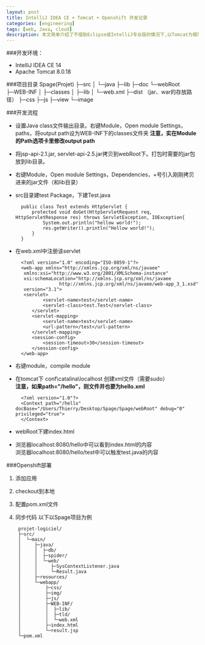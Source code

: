 ```yaml
---
layout: post
title: IntelliJ IDEA CE + Tomcat + Openshift 开发记录
categories: [engineering]
tags: [web, Java, cloud]
description: 本文简单介绍了不借助Eclipse或IntelliJ专业版的情况下,以Tomcat为框架进行网络开发的配置方法，以及在Openshift平台的一种部署方法。
---
```

###开发环境：
- IntelliJ IDEA CE 14
- Apache Tomcat 8.0.18

###项目目录
	Spage(Projet)
	├─src
	│ └─java
	├─lib
	├─doc
	└─webRoot 
	  ├─WEB-INF
	  │ ├─classes
	  │ ├─lib
	  │ └─web.xml
	  ├─dist （jar、war的存放路径）
	  ├─css
	  ├─js
	  ├─view
	  └─image
   
###开发流程
- 设置Java class文件输出目录。右键Module，Open module Settings，paths，将output path设为WEB-INF下的classes文件夹 **注意，实在Module的Path选项卡里修改output path**
- 将jsp-api-2.1.jar, servlet-api-2.5.jar拷贝到webRoot下。打包时需要的jar包放到lib目录。
- 右键Module，Open module Settings，Dependencies，+号引入刚刚拷贝进来的jar文件（和lib目录）
- src目录建test Package，下建Test.java

		public class Test extends HttpServlet {
			protected void doGet(HttpServletRequest req, HttpServletResponse res) throws ServletException, IOException{
				System.out.println("hellow world!");
				res.getWriter().println("Hellow world!");
			}
		}

- 在web.xml中注册该servlet

		<?xml version="1.0" encoding="ISO-8859-1"?>
		<web-app xmlns="http://xmlns.jcp.org/xml/ns/javaee"
         xmlns:xsi="http://www.w3.org/2001/XMLSchema-instance"
         xsi:schemaLocation="http://xmlns.jcp.org/xml/ns/javaee
                      http://xmlns.jcp.org/xml/ns/javaee/web-app_3_1.xsd"
         version="3.1">
         <servlet>
         		<servlet-name>test</servlet-name>
         		<servlet-class>test.Test</servlet-class>
         	</servlet>
         	<servlet-mapping>
         		<servlet-name>test</servlet-name>
         		<url-pattern>/test</url-pattern>
         	</servlet-mapping>
         	<session-config>
         		<session-timeout>30</session-timeout>
         	</session-config>
		</web-app>


- 右键module，compile module
- 在tomcat下 conf\catalina\localhost 创建xml文件（需要sudo）  
**注意，如果path="/hello"，则文件并也要为hello.xml**

		<?xml version="1.0"?>
		<Context path="/hello" docBase="/Users/Thierry/Desktop/Spage/Spage/webRoot" debug="0" privileged="true">
		</Context>

- webRoot下建index.html
- 浏览器localhost:8080/hello中可以看到index.html的内容  
  浏览器localhost:8080/hello/test中可以触发test.java的内容  
  
###Openshift部署
1. 添加应用
2. checkout到本地
3. 配置pom.xml文件
4. 同步代码
   以下以Spage项目为例
   
   
		projet-logiciel/
		├─src/
		│  └─main/
		│     ├─java/
		│     │  ├─db/
		│     │  ├─spider/
		│     │  └─web/
		│     │     ├─SysContextListener.java
		│     │     └─Result.java
		│     ├─resources/
		│     └─webapp/
		│         ├─css/
		│         ├─img/
		│         ├─js/
		│         ├─WEB-INF/
		│         │  ├─lib/
		│         │  ├─tld/
		│         │  └─web.xml
		│         ├─index.html
		│         └─result.jsp
		└─pom.xml
